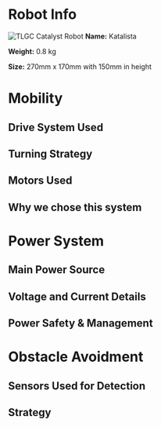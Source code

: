 # Robot Info
![TLGC Catalyst Robot](https://github.com/user-attachments/assets/9eab7df2-d8ef-4700-9e72-295631cccf4a)
**Name:** Katalista
                                                                                                                                                                   
**Weight:** 0.8 kg
                                                                                                                                                                   
**Size:** 270mm x 170mm with 150mm in height
                                                                                                                                                                    
# Mobility

## Drive System Used

## Turning Strategy

## Motors Used

## Why we chose this system

# Power System
## Main Power Source

## Voltage and Current Details

## Power Safety & Management

# Obstacle Avoidment

## Sensors Used for Detection

## Strategy

